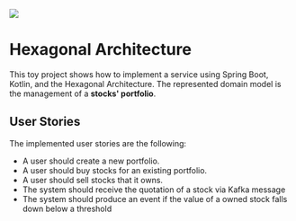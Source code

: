 ![](https://github.com/rcardin/hexagonal/workflows/Hexagonal/badge.svg)

# Hexagonal Architecture

This toy project shows how to implement a service using Spring Boot, Kotlin, and the Hexagonal Architecture. The 
represented domain model is the management of a **stocks' portfolio**.

## User Stories

The implemented user stories are the following:
- A user should create a new portfolio.
- A user should buy stocks for an existing portfolio.
- A user should sell stocks that it owns.
- The system should receive the quotation of a stock via Kafka message
- The system should produce an event if the value of a owned stock falls down below a threshold
